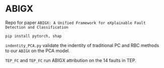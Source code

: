 # ABIGX
Repo for paper ``ABIGX: A Unified Framework for eXplainable Fault Detection and Classification``

``pip install pytorch, shap``

``indentity_PCA.py`` validate the indentity of traditional PC and RBC methods to our ``ABIGX`` on the PCA model.

``TEP_FC`` and ``TEP_FC`` run ABIGX attribution on the 14 faults in TEP.
